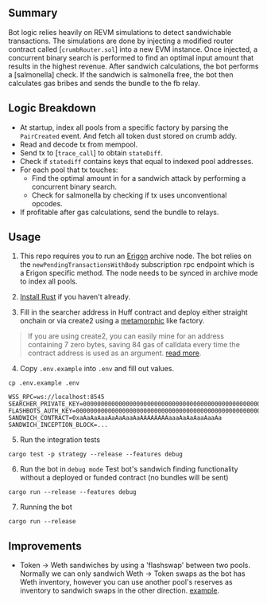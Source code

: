 ## Summary
Bot logic relies heavily on REVM simulations to detect sandwichable transactions. The simulations are done by injecting a modified router contract called [`crumbRouter.sol`] into a new EVM instance. Once injected, a concurrent binary search is performed to find an optimal input amount that results in the highest revenue. After sandwich calculations, the bot performs a [salmonella] check. If the sandwich is salmonella free, the bot then calculates gas bribes and sends the bundle to the fb relay. 

## Logic Breakdown
- At startup, index all pools from a specific factory by parsing the `PairCreated` event. And fetch all token dust stored on crumb addy.
- Read and decode tx from mempool.
- Send tx to [`trace_call`] to obtain `stateDiff`.
- Check if `statediff` contains keys that equal to indexed pool addresses.
- For each pool that tx touches:
  - Find the optimal amount in for a sandwich attack by performing a concurrent binary search.
  - Check for salmonella by checking if tx uses unconventional opcodes.
- If profitable after gas calculations, send the bundle to relays. 

## Usage

1. This repo requires you to run an [Erigon](https://github.com/ledgerwatch/erigon) archive node. The bot relies on the `newPendingTransactionsWithBody` subscription rpc endpoint which is a Erigon specific method. The node needs to be synced in archive mode to index all pools. 

2. [Install Rust](https://www.rust-lang.org/tools/install) if you haven't already. 

3. Fill in the searcher address in Huff contract and deploy either straight onchain or via create2 using a [metamorphic](https://github.com/0age/metamorphic) like factory.
> If you are using create2, you can easily mine for an address containing 7 zero bytes, saving 84 gas of calldata every time the contract address is used as an argument. [read more](https://medium.com/coinmonks/deploy-an-efficient-address-contract-a-walkthrough-cb4be4ffbc70).

4. Copy `.env.example` into `.env` and fill out values.

```console
cp .env.example .env
```

```
WSS_RPC=ws://localhost:8545
SEARCHER_PRIVATE_KEY=0000000000000000000000000000000000000000000000000000000000000001
FLASHBOTS_AUTH_KEY=0000000000000000000000000000000000000000000000000000000000000002
SANDWICH_CONTRACT=0xaAaAaAaaAaAaAaaAaAAAAAAAAaaaAaAaAaaAaaAa
SANDWICH_INCEPTION_BLOCK=...
```

5. Run the integration tests

```console
cargo test -p strategy --release --features debug
```

6. Run the bot in `debug mode`
Test bot's sandwich finding functionality without a deployed or funded contract (no bundles will be sent)

```
cargo run --release --features debug
```

7. Running the bot

```console
cargo run --release
```


## Improvements
- Token -> Weth sandwiches by using a 'flashswap' between two pools.
Normally we can only sandwich Weth -> Token swaps as the bot has Weth inventory, however you can use another pool's reserves as inventory to sandwich swaps in the other direction.
[example](https://eigenphi.io/mev/ethereum/tx/0x502b66ce1a8b71098decc3585c651745c1af55de19e8f29ec6fff4ed2fcd1589).
